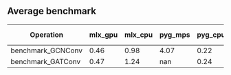 ## Average benchmark

| Operation              | mlx_gpu | mlx_cpu | pyg_mps | pyg_cpu | mlx_gpu/pyg_cpu speedup | mlx_gpu/pyg_mps speedup |
|------------------------|-------|-------|-------|-------|-----------------------|-----------------------|
| benchmark_GCNConv  |   0.46 |   0.98 |   4.07 |   0.22 |    -52% |   +789% |
| benchmark_GATConv  |   0.47 |   1.24 | nan |   0.24 |    -48% | nan |

